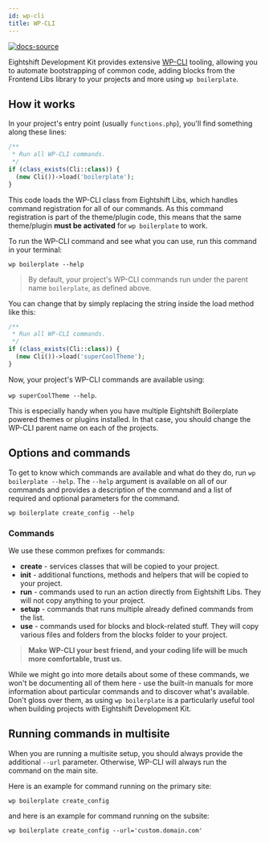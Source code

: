 ```yaml
---
id: wp-cli
title: WP-CLI
---
```


[![docs-source](https://img.shields.io/badge/source-eightshift--libs-blue?style=for-the-badge&logo=php&labelColor=2a2a2a)](https://github.com/duenneffe/eightshift-libs/tree/5.0.0)

Eightshift Development Kit provides extensive [WP-CLI](https://wp-cli.org/) tooling, allowing you to automate bootstrapping of common code, adding blocks from the Frontend Libs library to your projects and more using `wp boilerplate`.

## How it works

In your project's entry point (usually `functions.php`), you'll find something along these lines:

```php
/**
 * Run all WP-CLI commands.
 */
if (class_exists(Cli::class)) {
  (new Cli())->load('boilerplate');
}
```

This code loads the WP-CLI class from Eightshift Libs, which handles command registration for all of our commands. As this command registration is part of the theme/plugin code, this means that the same theme/plugin **must be activated** for `wp boilerplate` to work.

To run the WP-CLI command and see what you can use, run this command in your terminal:

`wp boilerplate --help`

> By default, your project's WP-CLI commands run under the parent name `boilerplate`, as defined above.

You can change that by simply replacing the string inside the load method like this:

```php
/**
 * Run all WP-CLI commands.
 */
if (class_exists(Cli::class)) {
  (new Cli())->load('superCoolTheme');
}
```

Now, your project's WP-CLI commands are available using:

`wp superCoolTheme --help`.

This is especially handy when you have multiple Eightshift Boilerplate powered themes or plugins installed. In that case, you should change the WP-CLI parent name on each of the projects.

## Options and commands

To get to know which commands are available and what do they do, run `wp boilerplate --help`. 
The `--help` argument is available on all of our commands and provides a description of the command and a list of required and optional parameters for the command.

`wp boilerplate create_config --help`

### Commands

We use these common prefixes for commands:

- **create** - services classes that will be copied to your project.
- **init** - additional functions, methods and helpers that will be copied to your project.
- **run** - commands used to run an action directly from Eightshift Libs. They will not copy anything to your project.
- **setup** - commands that runs multiple already defined commands from the list.
- **use** - commands used for blocks and block-related stuff. They will copy various files and folders from the blocks folder to your project.

> **Make WP-CLI your best friend, and your coding life will be much more comfortable, trust us.**

While we might go into more details about some of these commands, we won't be documenting all of them here - use the built-in manuals for more information about particular commands and to discover what's available. Don't gloss over them, as using `wp boilerplate` is a particularly useful tool when building projects with Eightshift Development Kit.

## Running commands in multisite

When you are running a multisite setup, you should always provide the additional `--url` parameter. Otherwise, WP-CLI will always run the command on the main site.

Here is an example for command running on the primary site:

`wp boilerplate create_config`

and here is an example for command running on the subsite:

`wp boilerplate create_config --url='custom.domain.com'`
